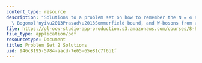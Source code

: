```yaml
---
content_type: resource
description: "Solutions to a problem set on how to remember the N = 4 action, the\
  \ Bogomol'nyi\u2013Prasad\u2013Sommerfield bound, and W-bosons from adjoint higgsing. "
file: https://ol-ocw-studio-app-production.s3.amazonaws.com/courses/8-821-string-theory-fall-2008/946c81955784aacd7e6565e81c7f6b1f_soln02.pdf
file_type: application/pdf
resourcetype: Document
title: Problem Set 2 Solutions
uid: 946c8195-5784-aacd-7e65-65e81c7f6b1f
---
```


